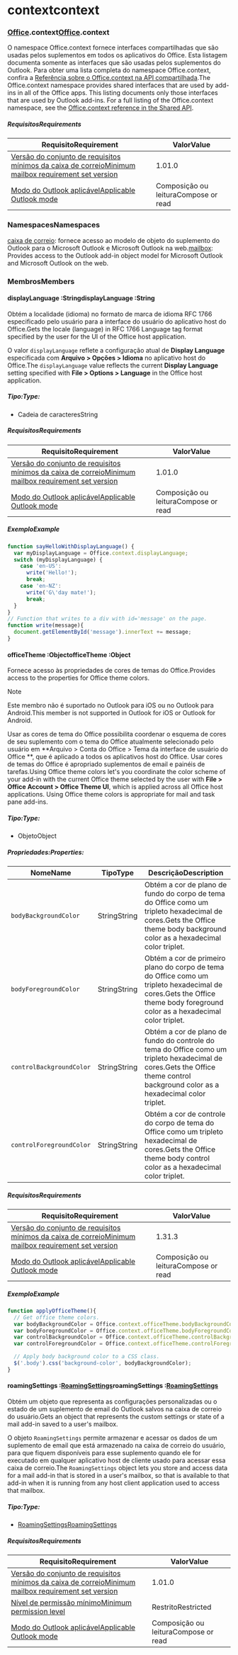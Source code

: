 
# <a name="context"></a><span data-ttu-id="5c256-101">context</span><span class="sxs-lookup"><span data-stu-id="5c256-101">context</span></span>

### <a name="officeofficemdcontext"></a><span data-ttu-id="5c256-102">[Office](Office.md).context</span><span class="sxs-lookup"><span data-stu-id="5c256-102">[Office](Office.md).context</span></span>

<span data-ttu-id="5c256-p101">O namespace Office.context fornece interfaces compartilhadas que são usadas pelos suplementos em todos os aplicativos do Office. Esta listagem documenta somente as interfaces que são usadas pelos suplementos do Outlook. Para obter uma lista completa do namespace Office.context, confira a [Referência sobre o Office.context na API compartilhada](/javascript/api/office/office.context).</span><span class="sxs-lookup"><span data-stu-id="5c256-p101">The Office.context namespace provides shared interfaces that are used by add-ins in all of the Office apps. This listing documents only those interfaces that are used by Outlook add-ins. For a full listing of the Office.context namespace, see the [Office.context reference in the Shared API](/javascript/api/office/office.context).</span></span>

##### <a name="requirements"></a><span data-ttu-id="5c256-105">Requisitos</span><span class="sxs-lookup"><span data-stu-id="5c256-105">Requirements</span></span>

|<span data-ttu-id="5c256-106">Requisito</span><span class="sxs-lookup"><span data-stu-id="5c256-106">Requirement</span></span>| <span data-ttu-id="5c256-107">Valor</span><span class="sxs-lookup"><span data-stu-id="5c256-107">Value</span></span>|
|---|---|
|[<span data-ttu-id="5c256-108">Versão do conjunto de requisitos mínimos da caixa de correio</span><span class="sxs-lookup"><span data-stu-id="5c256-108">Minimum mailbox requirement set version</span></span>](/javascript/office/requirement-sets/outlook-api-requirement-sets)| <span data-ttu-id="5c256-109">1.0</span><span class="sxs-lookup"><span data-stu-id="5c256-109">1.0</span></span>|
|[<span data-ttu-id="5c256-110">Modo do Outlook aplicável</span><span class="sxs-lookup"><span data-stu-id="5c256-110">Applicable Outlook mode</span></span>](https://docs.microsoft.com/outlook/add-ins/#extension-points)| <span data-ttu-id="5c256-111">Composição ou leitura</span><span class="sxs-lookup"><span data-stu-id="5c256-111">Compose or read</span></span>|

### <a name="namespaces"></a><span data-ttu-id="5c256-112">Namespaces</span><span class="sxs-lookup"><span data-stu-id="5c256-112">Namespaces</span></span>

<span data-ttu-id="5c256-113">[caixa de correio](office.context.mailbox.md): fornece acesso ao modelo de objeto do suplemento do Outlook para o Microsoft Outlook e Microsoft Outlook na web.</span><span class="sxs-lookup"><span data-stu-id="5c256-113">[mailbox](office.context.mailbox.md): Provides access to the Outlook add-in object model for Microsoft Outlook and Microsoft Outlook on the web.</span></span>

### <a name="members"></a><span data-ttu-id="5c256-114">Membros</span><span class="sxs-lookup"><span data-stu-id="5c256-114">Members</span></span>

####  <a name="displaylanguage-string"></a><span data-ttu-id="5c256-115">displayLanguage :String</span><span class="sxs-lookup"><span data-stu-id="5c256-115">displayLanguage :String</span></span>

<span data-ttu-id="5c256-116">Obtém a localidade (idioma) no formato de marca de idioma RFC 1766 especificado pelo usuário para a interface do usuário do aplicativo host do Office.</span><span class="sxs-lookup"><span data-stu-id="5c256-116">Gets the locale (language) in RFC 1766 Language tag format specified by the user for the UI of the Office host application.</span></span>

<span data-ttu-id="5c256-117">O valor `displayLanguage` reflete a configuração atual de **Display Language** especificada com **Arquivo > Opções > Idioma** no aplicativo host do Office.</span><span class="sxs-lookup"><span data-stu-id="5c256-117">The `displayLanguage` value reflects the current **Display Language** setting specified with **File > Options > Language** in the Office host application.</span></span>

##### <a name="type"></a><span data-ttu-id="5c256-118">Tipo:</span><span class="sxs-lookup"><span data-stu-id="5c256-118">Type:</span></span>

*   <span data-ttu-id="5c256-119">Cadeia de caracteres</span><span class="sxs-lookup"><span data-stu-id="5c256-119">String</span></span>

##### <a name="requirements"></a><span data-ttu-id="5c256-120">Requisitos</span><span class="sxs-lookup"><span data-stu-id="5c256-120">Requirements</span></span>

|<span data-ttu-id="5c256-121">Requisito</span><span class="sxs-lookup"><span data-stu-id="5c256-121">Requirement</span></span>| <span data-ttu-id="5c256-122">Valor</span><span class="sxs-lookup"><span data-stu-id="5c256-122">Value</span></span>|
|---|---|
|[<span data-ttu-id="5c256-123">Versão do conjunto de requisitos mínimos da caixa de correio</span><span class="sxs-lookup"><span data-stu-id="5c256-123">Minimum mailbox requirement set version</span></span>](/javascript/office/requirement-sets/outlook-api-requirement-sets)| <span data-ttu-id="5c256-124">1.0</span><span class="sxs-lookup"><span data-stu-id="5c256-124">1.0</span></span>|
|[<span data-ttu-id="5c256-125">Modo do Outlook aplicável</span><span class="sxs-lookup"><span data-stu-id="5c256-125">Applicable Outlook mode</span></span>](https://docs.microsoft.com/outlook/add-ins/#extension-points)| <span data-ttu-id="5c256-126">Composição ou leitura</span><span class="sxs-lookup"><span data-stu-id="5c256-126">Compose or read</span></span>|

##### <a name="example"></a><span data-ttu-id="5c256-127">Exemplo</span><span class="sxs-lookup"><span data-stu-id="5c256-127">Example</span></span>

```js
function sayHelloWithDisplayLanguage() {
  var myDisplayLanguage = Office.context.displayLanguage;
  switch (myDisplayLanguage) {
    case 'en-US':
      write('Hello!');
      break;
    case 'en-NZ':
      write('G\'day mate!');
      break;
  }
}
// Function that writes to a div with id='message' on the page.
function write(message){
  document.getElementById('message').innerText += message;
}
```

####  <a name="officetheme-object"></a><span data-ttu-id="5c256-128">officeTheme :Object</span><span class="sxs-lookup"><span data-stu-id="5c256-128">officeTheme :Object</span></span>

<span data-ttu-id="5c256-129">Fornece acesso às propriedades de cores de temas do Office.</span><span class="sxs-lookup"><span data-stu-id="5c256-129">Provides access to the properties for Office theme colors.</span></span>

> [!NOTE]
> <span data-ttu-id="5c256-130">Este membro não é suportado no Outlook para iOS ou no Outlook para Android.</span><span class="sxs-lookup"><span data-stu-id="5c256-130">This member is not supported in Outlook for iOS or Outlook for Android.</span></span>

<span data-ttu-id="5c256-p102">Usar as cores de tema do Office possibilita coordenar o esquema de cores de seu suplemento com o tema do Office atualmente selecionado pelo usuário em \*\*Arquivo > Conta do Office > Tema da interface de usuário do Office \*\*, que é aplicado a todos os aplicativos host do Office. Usar cores de temas do Office é apropriado suplementos de email e painéis de tarefas.</span><span class="sxs-lookup"><span data-stu-id="5c256-p102">Using Office theme colors let's you coordinate the color scheme of your add-in with the current Office theme selected by the user with **File > Office Account > Office Theme UI**, which is applied across all Office host applications. Using Office theme colors is appropriate for mail and task pane add-ins.</span></span>

##### <a name="type"></a><span data-ttu-id="5c256-133">Tipo:</span><span class="sxs-lookup"><span data-stu-id="5c256-133">Type:</span></span>

*   <span data-ttu-id="5c256-134">Objeto</span><span class="sxs-lookup"><span data-stu-id="5c256-134">Object</span></span>

##### <a name="properties"></a><span data-ttu-id="5c256-135">Propriedades:</span><span class="sxs-lookup"><span data-stu-id="5c256-135">Properties:</span></span>

|<span data-ttu-id="5c256-136">Nome</span><span class="sxs-lookup"><span data-stu-id="5c256-136">Name</span></span>| <span data-ttu-id="5c256-137">Tipo</span><span class="sxs-lookup"><span data-stu-id="5c256-137">Type</span></span>| <span data-ttu-id="5c256-138">Descrição</span><span class="sxs-lookup"><span data-stu-id="5c256-138">Description</span></span>|
|---|---|---|
|`bodyBackgroundColor`| <span data-ttu-id="5c256-139">String</span><span class="sxs-lookup"><span data-stu-id="5c256-139">String</span></span>|<span data-ttu-id="5c256-140">Obtém a cor de plano de fundo do corpo de tema do Office como um tripleto hexadecimal de cores.</span><span class="sxs-lookup"><span data-stu-id="5c256-140">Gets the Office theme body background color as a hexadecimal color triplet.</span></span>|
|`bodyForegroundColor`| <span data-ttu-id="5c256-141">String</span><span class="sxs-lookup"><span data-stu-id="5c256-141">String</span></span>|<span data-ttu-id="5c256-142">Obtém a cor de primeiro plano do corpo de tema do Office como um tripleto hexadecimal de cores.</span><span class="sxs-lookup"><span data-stu-id="5c256-142">Gets the Office theme body foreground color as a hexadecimal color triplet.</span></span>|
|`controlBackgroundColor`| <span data-ttu-id="5c256-143">String</span><span class="sxs-lookup"><span data-stu-id="5c256-143">String</span></span>|<span data-ttu-id="5c256-144">Obtém a cor de plano de fundo do controle do tema do Office como um tripleto hexadecimal de cores.</span><span class="sxs-lookup"><span data-stu-id="5c256-144">Gets the Office theme control background color as a hexadecimal color triplet.</span></span>|
|`controlForegroundColor`| <span data-ttu-id="5c256-145">String</span><span class="sxs-lookup"><span data-stu-id="5c256-145">String</span></span>|<span data-ttu-id="5c256-146">Obtém a cor de controle do corpo de tema do Office como um tripleto hexadecimal de cores.</span><span class="sxs-lookup"><span data-stu-id="5c256-146">Gets the Office theme body control color as a hexadecimal color triplet.</span></span>|

##### <a name="requirements"></a><span data-ttu-id="5c256-147">Requisitos</span><span class="sxs-lookup"><span data-stu-id="5c256-147">Requirements</span></span>

|<span data-ttu-id="5c256-148">Requisito</span><span class="sxs-lookup"><span data-stu-id="5c256-148">Requirement</span></span>| <span data-ttu-id="5c256-149">Valor</span><span class="sxs-lookup"><span data-stu-id="5c256-149">Value</span></span>|
|---|---|
|[<span data-ttu-id="5c256-150">Versão do conjunto de requisitos mínimos da caixa de correio</span><span class="sxs-lookup"><span data-stu-id="5c256-150">Minimum mailbox requirement set version</span></span>](/javascript/office/requirement-sets/outlook-api-requirement-sets)| <span data-ttu-id="5c256-151">1.3</span><span class="sxs-lookup"><span data-stu-id="5c256-151">1.3</span></span>|
|[<span data-ttu-id="5c256-152">Modo do Outlook aplicável</span><span class="sxs-lookup"><span data-stu-id="5c256-152">Applicable Outlook mode</span></span>](https://docs.microsoft.com/outlook/add-ins/#extension-points)| <span data-ttu-id="5c256-153">Composição ou leitura</span><span class="sxs-lookup"><span data-stu-id="5c256-153">Compose or read</span></span>|

##### <a name="example"></a><span data-ttu-id="5c256-154">Exemplo</span><span class="sxs-lookup"><span data-stu-id="5c256-154">Example</span></span>

```js
function applyOfficeTheme(){
  // Get office theme colors.
  var bodyBackgroundColor = Office.context.officeTheme.bodyBackgroundColor;
  var bodyForegroundColor = Office.context.officeTheme.bodyForegroundColor;
  var controlBackgroundColor = Office.context.officeTheme.controlBackgroundColor
  var controlForegroundColor = Office.context.officeTheme.controlForegroundColor;

  // Apply body background color to a CSS class.
  $('.body').css('background-color', bodyBackgroundColor);
}
```

####  <a name="roamingsettings-roamingsettingsjavascriptapioutlook14officeroamingsettings"></a><span data-ttu-id="5c256-155">roamingSettings :[RoamingSettings](/javascript/api/outlook_1_4/office.RoamingSettings)</span><span class="sxs-lookup"><span data-stu-id="5c256-155">roamingSettings :[RoamingSettings](/javascript/api/outlook_1_4/office.RoamingSettings)</span></span>

<span data-ttu-id="5c256-156">Obtém um objeto que representa as configurações personalizadas ou o estado de um suplemento de email do Outlook salvos na caixa de correio do usuário.</span><span class="sxs-lookup"><span data-stu-id="5c256-156">Gets an object that represents the custom settings or state of a mail add-in saved to a user's mailbox.</span></span>

<span data-ttu-id="5c256-157">O objeto `RoamingSettings` permite armazenar e acessar os dados de um suplemento de email que está armazenado na caixa de correio do usuário, para que fiquem disponíveis para esse suplemento quando ele for executado em qualquer aplicativo host de cliente usado para acessar essa caixa de correio.</span><span class="sxs-lookup"><span data-stu-id="5c256-157">The `RoamingSettings` object lets you store and access data for a mail add-in that is stored in a user's mailbox, so that is available to that add-in when it is running from any host client application used to access that mailbox.</span></span>

##### <a name="type"></a><span data-ttu-id="5c256-158">Tipo:</span><span class="sxs-lookup"><span data-stu-id="5c256-158">Type:</span></span>

*   [<span data-ttu-id="5c256-159">RoamingSettings</span><span class="sxs-lookup"><span data-stu-id="5c256-159">RoamingSettings</span></span>](/javascript/api/outlook_1_4/office.RoamingSettings)

##### <a name="requirements"></a><span data-ttu-id="5c256-160">Requisitos</span><span class="sxs-lookup"><span data-stu-id="5c256-160">Requirements</span></span>

|<span data-ttu-id="5c256-161">Requisito</span><span class="sxs-lookup"><span data-stu-id="5c256-161">Requirement</span></span>| <span data-ttu-id="5c256-162">Valor</span><span class="sxs-lookup"><span data-stu-id="5c256-162">Value</span></span>|
|---|---|
|[<span data-ttu-id="5c256-163">Versão do conjunto de requisitos mínimos da caixa de correio</span><span class="sxs-lookup"><span data-stu-id="5c256-163">Minimum mailbox requirement set version</span></span>](/javascript/office/requirement-sets/outlook-api-requirement-sets)| <span data-ttu-id="5c256-164">1.0</span><span class="sxs-lookup"><span data-stu-id="5c256-164">1.0</span></span>|
|[<span data-ttu-id="5c256-165">Nível de permissão mínimo</span><span class="sxs-lookup"><span data-stu-id="5c256-165">Minimum permission level</span></span>](https://docs.microsoft.com/outlook/add-ins/understanding-outlook-add-in-permissions)| <span data-ttu-id="5c256-166">Restrito</span><span class="sxs-lookup"><span data-stu-id="5c256-166">Restricted</span></span>|
|[<span data-ttu-id="5c256-167">Modo do Outlook aplicável</span><span class="sxs-lookup"><span data-stu-id="5c256-167">Applicable Outlook mode</span></span>](https://docs.microsoft.com/outlook/add-ins/#extension-points)| <span data-ttu-id="5c256-168">Composição ou leitura</span><span class="sxs-lookup"><span data-stu-id="5c256-168">Compose or read</span></span>|